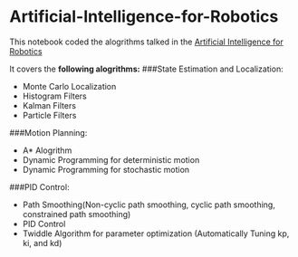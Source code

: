# Artificial-Intelligence-for-Robotics

This notebook coded the alogrithms talked in the [Artificial Intelligence for Robotics](https://classroom.udacity.com/courses/cs373/lessons/48739381/concepts/487350240923)

It covers the **following alogrithms:**
###State Estimation and Localization:
* Monte Carlo Localization
* Histogram Filters
* Kalman Filters
* Particle Filters

###Motion Planning:
* A* Alogrithm
* Dynamic Programming for deterministic motion
* Dynamic Programming for stochastic motion

###PID Control:
* Path Smoothing(Non-cyclic path smoothing, cyclic path smoothing, constrained path smoothing)
* PID Control
* Twiddle Algorithm for parameter optimization (Automatically Tuning kp, ki, and kd)
